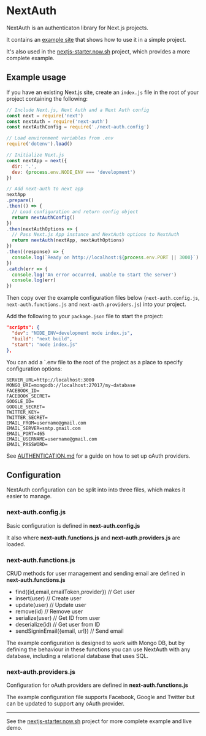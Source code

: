 # NextAuth

NextAuth is an authenticaton library for Next.js projects.

It contains an [example site](https://github.com/iaincollins/next-auth/tree/master/example) that shows how to use it in a simple project.

It's also used in the [nextjs-starter.now.sh](https://nextjs-starter.now.sh) project, which provides a more complete example.

## Example usage

If you have an existing Next.js site, create an `index.js` file in the root of your project containing the following:

````javascript
// Include Next.js, Next Auth and a Next Auth config
const next = require('next')
const nextAuth = require('next-auth')
const nextAuthConfig = require('./next-auth.config')

// Load environment variables from .env
require('dotenv').load()

// Initialize Next.js
const nextApp = next({
  dir: '.',
  dev: (process.env.NODE_ENV === 'development')
})

// Add next-auth to next app
nextApp
.prepare()
.then(() => {
  // Load configuration and return config object
  return nextAuthConfig()
})
.then(nextAuthOptions => {
  // Pass Next.js App instance and NextAuth options to NextAuth
  return nextAuth(nextApp, nextAuthOptions)  
})
.then((response) => {
  console.log(`Ready on http://localhost:${process.env.PORT || 3000}`)
})
.catch(err => {
  console.log('An error occurred, unable to start the server')
  console.log(err)
})
````

Then copy over the example configuration files below (`next-auth.config.js`, `next-auth.functions.js` and `next-auth.providers.js`) into your project.

Add the following to your `package.json` file to start the project:

````json
"scripts": {
  "dev": "NODE_ENV=development node index.js",
  "build": "next build",
  "start": "node index.js"
},
````

You can add a `.env file to the root of the project as a place to specify configuration options:

````
SERVER_URL=http://localhost:3000
MONGO_URI=mongodb://localhost:27017/my-database
FACEBOOK_ID=
FACEBOOK_SECRET=
GOOGLE_ID=
GOOGLE_SECRET=
TWITTER_KEY=
TWITTER_SECRET=
EMAIL_FROM=username@gmail.com
EMAIL_SERVER=smtp.gmail.com
EMAIL_PORT=465
EMAIL_USERNAME=username@gmail.com
EMAIL_PASSWORD=
````

See [AUTHENTICATION.md](https://github.com/iaincollins/next-auth/tree/master/AUTHENTICATION.md) for a guide on how to set up oAuth providers.

## Configuration

NextAuth configuration can be split into into three files, which makes it easier to manage.

### next-auth.config.js

Basic configuration is defined in **next-auth.config.js**

It also where **next-auth.functions.js** and **next-auth.providers.js** are loaded.

### next-auth.functions.js

CRUD methods for user management and sending email are defined in **next-auth.functions.js**

* find({id,email,emailToken,provider}) // Get user
* insert(user) // Create user
* update(user) // Update user
* remove(id) // Remove user
* serialize(user) // Get ID from user
* deserialize(id) // Get user from ID
* sendSigninEmail({email, url}) // Send email

The example configuration is designed to work with Mongo DB, but by defining the behaviour in these functions you can use NextAuth with any database, including a relational database that uses SQL.

### next-auth.providers.js 

Configuration for oAuth providers are defined in **next-auth.functions.js**

The example configuration file supports Facebook, Google and Twitter but can be updated to support any oAuth provider.

---- 

See the [nextjs-starter.now.sh](https://nextjs-starter.now.sh) project for more complete example and live demo.
